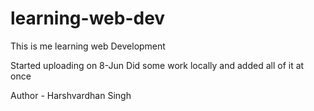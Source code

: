 # learning-web-dev
This is me learning web Development

Started uploading on 8-Jun
Did some work locally and added all of it at once

Author - Harshvardhan Singh
